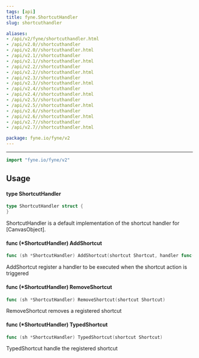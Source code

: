 ```yaml
---
tags: [api]
title: fyne.ShortcutHandler
slug: shortcuthandler

aliases:
- /api/v2/fyne/shortcuthandler.html
- /api/v2.0//shortcuthandler
- /api/v2.0//shortcuthandler.html
- /api/v2.1//shortcuthandler
- /api/v2.1//shortcuthandler.html
- /api/v2.2//shortcuthandler
- /api/v2.2//shortcuthandler.html
- /api/v2.3//shortcuthandler
- /api/v2.3//shortcuthandler.html
- /api/v2.4//shortcuthandler
- /api/v2.4//shortcuthandler.html
- /api/v2.5//shortcuthandler
- /api/v2.5//shortcuthandler.html
- /api/v2.6//shortcuthandler
- /api/v2.6//shortcuthandler.html
- /api/v2.7//shortcuthandler
- /api/v2.7//shortcuthandler.html

package: fyne.io/fyne/v2
---
```



---
```go
import "fyne.io/fyne/v2"
```

## Usage

#### type ShortcutHandler

```go
type ShortcutHandler struct {
}
```

ShortcutHandler is a default implementation of the shortcut handler for [CanvasObject].

#### func (*ShortcutHandler) AddShortcut

```go
func (sh *ShortcutHandler) AddShortcut(shortcut Shortcut, handler func(shortcut Shortcut))
```
AddShortcut register a handler to be executed when the shortcut action is triggered

#### func (*ShortcutHandler) RemoveShortcut

```go
func (sh *ShortcutHandler) RemoveShortcut(shortcut Shortcut)
```
RemoveShortcut removes a registered shortcut

#### func (*ShortcutHandler) TypedShortcut

```go
func (sh *ShortcutHandler) TypedShortcut(shortcut Shortcut)
```
TypedShortcut handle the registered shortcut
